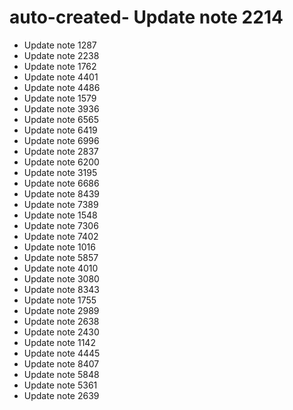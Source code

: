 # auto-created- Update note 2214
- Update note 1287
- Update note 2238
- Update note 1762
- Update note 4401
- Update note 4486
- Update note 1579
- Update note 3936
- Update note 6565
- Update note 6419
- Update note 6996
- Update note 2837
- Update note 6200
- Update note 3195
- Update note 6686
- Update note 8439
- Update note 7389
- Update note 1548
- Update note 7306
- Update note 7402
- Update note 1016
- Update note 5857
- Update note 4010
- Update note 3080
- Update note 8343
- Update note 1755
- Update note 2989
- Update note 2638
- Update note 2430
- Update note 1142
- Update note 4445
- Update note 8407
- Update note 5848
- Update note 5361
- Update note 2639
